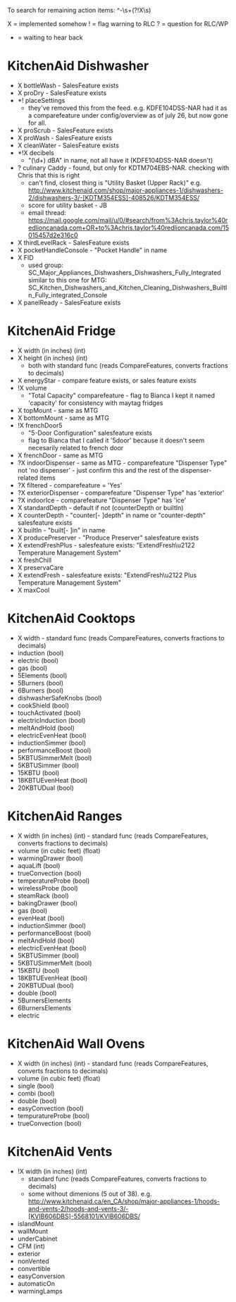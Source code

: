 To search for remaining action items: ^-\s+(?!X\s)

X = implemented somehow
! = flag warning to RLC
? = question for RLC/WP
* = waiting to hear back

# KitchenAid Dishwasher
- X bottleWash - SalesFeature exists
- X proDry - SalesFeature exists
- *! placeSettings
     + they've removed this from the feed. e.g. KDFE104DSS-NAR had it as a comparefeature under config/overview as of july 26, but now gone for all.
- X proScrub - SalesFeature exists
- X proWash - SalesFeature exists
- X cleanWater - SalesFeature exists
- *!X decibels
    + "(\d+) dBA" in name, not all have it (KDFE104DSS-NAR doesn't)
- ? culinary Caddy - found, but only for KDTM704EBS-NAR. checking with Chris that this is right
    + can't find, closest thing is "Utility Basket (Upper Rack)" e.g. http://www.kitchenaid.com/shop/major-appliances-1/dishwashers-2/dishwashers-3/-[KDTM354ESS]-408526/KDTM354ESS/
    + score for utility basket - JB
    + email thread: https://mail.google.com/mail/u/0/#search/from%3Achris.taylor%40redlioncanada.com+OR+to%3Achris.taylor%40redlioncanada.com/15015457d2e316c0
- X thirdLevelRack - SalesFeature exists
- X pocketHandleConsole - "Pocket Handle" in name
- X FID
    + used group:
        SC_Major_Appliances_Dishwashers_Dishwashers_Fully_Integrated
        similar to this one for MTG:
        SC_Kitchen_Dishwashers_and_Kitchen_Cleaning_Dishwashers_BuiltIn_Fully_integrated_Console
- X panelReady - SalesFeature exists

# KitchenAid Fridge
- X width (in inches) (int)
- X height (in inches) (int)
    + both with standard func (reads CompareFeatures, converts fractions to decimals)
- X energyStar - compare feature exists, or sales feature exists
- !X volume
    + "Total Capacity" comparefeature - flag to Bianca I kept it named 'capacity' for consistency with maytag fridges
- X topMount - same as MTG
- X bottomMount - same as MTG
- !X frenchDoor5
    + "5-Door Configuration" salesfeature exists
    + flag to Bianca that I called it '5door' because it doesn't seem necesarily related to french door
- X frenchDoor - same as MTG
- ?X indoorDispenser - same as MTG - comparefeature "Dispenser Type" not 'no dispenser' - just confirm this and the rest of the dispenser-related items
- ?X filtered - comparefeature = 'Yes'
- ?X exteriorDispenser - comparefeature "Dispenser Type" has 'exterior'
- ?X indoorIce - comparefeature "Dispenser Type" has 'ice'
- X standardDepth - default if not (counterDepth or builtIn)
- X counterDepth - "counter[- ]depth" in name or "counter-depth" salesfeature exists
- X builtIn - "built[- ]in" in name
- X producePreserver - "Produce Preserver" salesfeature exists
- X extendFreshPlus - salesfeature exists: "ExtendFresh\u2122 Temperature Management System"
- X freshChill
- X preservaCare 
- X extendFresh - salesfeature exists: "ExtendFresh\u2122 Plus Temperature Management System"
- X maxCool

# KitchenAid Cooktops
- X width - standard func (reads CompareFeatures, converts fractions to decimals)
- induction (bool)
- electric (bool)
- gas (bool)
- 5Elements (bool)  
- 5Burners (bool)  
- 6Burners (bool) 
- dishwasherSafeKnobs (bool) 
- cookShield (bool) 
- touchActivated (bool)
- electricInduction (bool)
- meltAndHold (bool)
- electricEvenHeat (bool) 
- inductionSimmer (bool) 
- performanceBoost (bool)
- 5KBTUSimmerMelt (bool) 
- 5KBTUSimmer (bool)
- 15KBTU (bool)
- 18KBTUEvenHeat (bool)
- 20KBTUDual (bool)  

# KitchenAid Ranges
- X width (in inches) (int) - standard func (reads CompareFeatures, converts fractions to decimals)
- volume (in cubic feet) (float)
- warmingDrawer (bool) 
- aquaLift (bool)
- trueConvection (bool)
- temperatureProbe (bool)
- wirelessProbe (bool)
- steamRack (bool)
- bakingDrawer (bool)
- gas (bool) 
- evenHeat (bool)
- inductionSimmer (bool) 
- performanceBoost (bool)
- meltAndHold (bool)
- electricEvenHeat (bool)
- 5KBTUSimmer (bool) 
- 5KBTUSimmerMelt (bool) 
- 15KBTU (bool)  
- 18KBTUEvenHeat (bool)
- 20KBTUDual (bool)  
- double (bool)
- 5BurnersElements 
- 6BurnersElements
- electric


# KitchenAid Wall Ovens
- X width (in inches) (int) - standard func (reads CompareFeatures, converts fractions to decimals)
- volume (in cubic feet) (float) 
- single (bool)
- combi (bool)
- double (bool)
- easyConvection (bool)  
- tempuratureProbe (bool)
- trueConvection (bool)


# KitchenAid Vents
- !X width (in inches) (int)
    + standard func (reads CompareFeatures, converts fractions to decimals)
    + some without dimenions (5 out of 38). e.g. http://www.kitchenaid.ca/en_CA/shop/major-appliances-1/hoods-and-vents-2/hoods-and-vents-3/-[KVIB606DBS]-5568101/KVIB606DBS/
- islandMount
- wallMount
- underCabinet 
- CFM (int)
- exterior
- nonVented
- convertible
- easyConversion
- automaticOn
- warmingLamps

